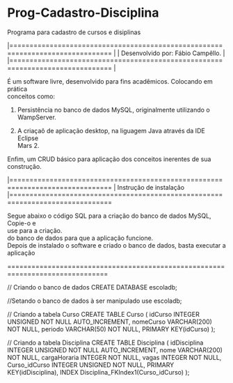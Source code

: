 # Prog-Cadastro-Disciplina
Programa para cadastro de cursos e disiplinas

|=============================================================================== |
|				                Desenvolvido por: Fábio Campêllo. 					              |
|=============================================================================== |

É um software livre, desenvolvido para fins acadêmicos. Colocando em prática    
conceitos como:                                                                 

1. Persistência no banco de dados MySQL, originalmente utilizando o             
WampServer.                                                              			 

2. A criaçaõ de aplicação desktop, na liguagem Java através da IDE Eclipse      
Mars 2.                                                                         
						                                                             				  
Enfim, um CRUD básico para aplicação dos conceitos inerentes de sua             
construção.                                                                     
						                                                             				  
|=============================================================================== 
|				                 	Instrução de instalação				                   			  
|=============================================================================== 
											                                                        	  
Segue abaixo o código SQL para a criação do banco de dados MySQL, Copie-o e     
use para a criação.           	                                                
do banco de dados para que a aplicação funcione.				                     	  
Depois de instalado o software e criado o banco de dados, basta executar a      
aplicação                                                                    	  
									                                                     				  
=============================================================================== 

// Criando o banco de dados
CREATE DATABASE escoladb;

//Setando o banco de dados à ser manipulado
use escoladb;

// Criando a tabela Curso
CREATE TABLE Curso (
  idCurso INTEGER UNSIGNED NOT NULL AUTO_INCREMENT,
  nomeCurso VARCHAR(200) NOT NULL,
  periodo VARCHAR(50) NOT NULL,
  PRIMARY KEY(idCurso)
);

// Criando a tabela Disciplina
CREATE TABLE Disciplina (
  idDisciplina INTEGER UNSIGNED NOT NULL AUTO_INCREMENT,
  nome VARCHAR(200) NOT NULL,
  cargaHoraria INTEGER NOT NULL,
  vagas INTEGER NOT NULL,
  Curso_idCurso INTEGER UNSIGNED NOT NULL,
  PRIMARY KEY(idDisciplina),
  INDEX Disciplina_FKIndex1(Curso_idCurso)
);


